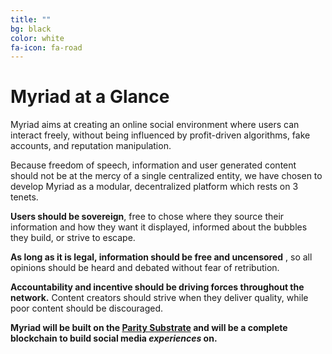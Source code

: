 ```yaml
---
title: ""
bg: black
color: white
fa-icon: fa-road
---
```


# Myriad at a Glance

Myriad aims at creating an online social environment where users can interact freely, without being influenced by profit-driven algorithms, fake accounts, and reputation manipulation.

Because freedom of speech, information and user generated content should not be at the mercy of a single centralized entity, we have chosen to develop Myriad as a modular, decentralized platform which rests on 3 tenets.

**Users should be sovereign**, free to chose where they source their information and how they want it displayed, informed about the bubbles they build, or strive to escape.

**As long as it is legal, information should be free and uncensored** , so all opinions should be heard and debated without fear of retribution. 

**Accountability and incentive should be driving forces throughout the network.** Content creators should strive when they deliver quality, while poor content should be discouraged. 

**Myriad will be built on the [Parity Substrate](https://www.parity.io/substrate/) and will be a complete blockchain to build social media *experiences* on.**